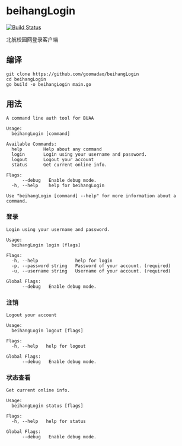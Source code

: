 # beihangLogin

[![Build Status](https://dev.azure.com/834724245/beihangLogin/_apis/build/status/goomadao.beihangLogin?branchName=master)](https://dev.azure.com/834724245/beihangLogin/_build/latest?definitionId=1&branchName=master)

北航校园网登录客户端

## 编译
```
git clone https://github.com/goomadao/beihangLogin
cd beihangLogin
go build -o beihangLogin main.go
```

## 用法

```
A command line auth tool for BUAA

Usage:
  beihangLogin [command]

Available Commands:
  help        Help about any command
  login       Login using your username and password.
  logout      Logout your account
  status      Get current online info.

Flags:
      --debug   Enable debug mode.
  -h, --help    help for beihangLogin

Use "beihangLogin [command] --help" for more information about a command.
```

### 登录

```
Login using your username and password.

Usage:
  beihangLogin login [flags]

Flags:
  -h, --help              help for login
  -p, --password string   Password of your account. (required)
  -u, --username string   Username of your account. (required)

Global Flags:
      --debug   Enable debug mode.
```

### 注销

```
Logout your account

Usage:
  beihangLogin logout [flags]

Flags:
  -h, --help   help for logout

Global Flags:
      --debug   Enable debug mode.
```

### 状态查看

```
Get current online info.

Usage:
  beihangLogin status [flags]

Flags:
  -h, --help   help for status

Global Flags:
      --debug   Enable debug mode.
```